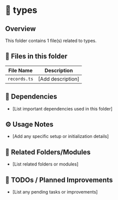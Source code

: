 # 📂 types

## Overview
This folder contains 1 file(s) related to types.

## 📄 Files in this folder

| File Name | Description |
|-----------|-------------|
| `records.ts` | [Add description] |

## 🔗 Dependencies
- [List important dependencies used in this folder]

## ⚙️ Usage Notes
- [Add any specific setup or initialization details]

## 🔄 Related Folders/Modules
- [List related folders or modules]

## 🚧 TODOs / Planned Improvements
- [List any pending tasks or improvements]
